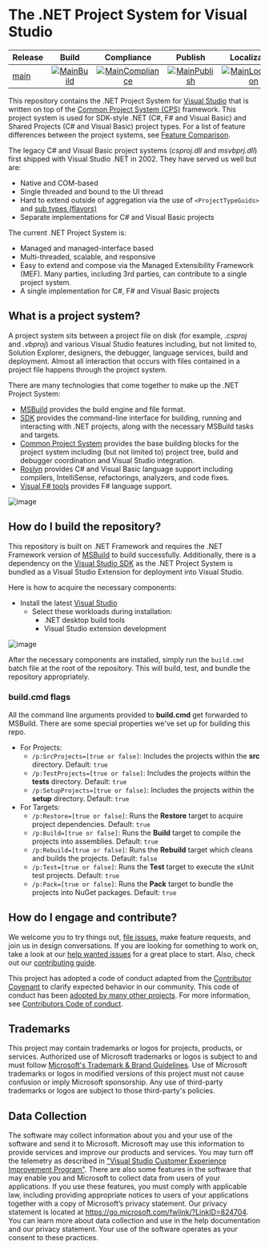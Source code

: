 # The .NET Project System for Visual Studio

| Release             | Build                   | Compliance                   | Publish                   | Localization
|---------------------|:-----------------------:|:----------------------------:|:-------------------------:|:-------------------------:
| [main][MainBranch]  | [![MainBuild]][MainRun] | [![MainCompliance]][MainRun] | [![MainPublish]][MainRun] | [![MainLocalization]][MainRun]

This repository contains the .NET Project System for [Visual Studio](https://visualstudio.microsoft.com/vs/) that is written on top of the [Common Project System (CPS)](https://github.com/microsoft/VSProjectSystem) framework. This project system is used for SDK-style .NET (C#, F# and Visual Basic) and Shared Projects (C# and Visual Basic) project types. For a list of feature differences between the project systems, see [Feature Comparison](docs/feature-comparison.md).

The legacy C# and Visual Basic project systems (*csproj.dll* and *msvbprj.dll*) first shipped with Visual Studio .NET in 2002. They have served us well but are:

- Native and COM-based
- Single threaded and bound to the UI thread
- Hard to extend outside of aggregation via the use of `<ProjectTypeGuids>` and [sub types (flavors)](https://learn.microsoft.com/visualstudio/extensibility/internals/project-types)
- Separate implementations for C# and Visual Basic projects

The current .NET Project System is:

- Managed and managed-interface based
- Multi-threaded, scalable, and responsive
- Easy to extend and compose via the Managed Extensibility Framework (MEF). Many parties, including 3rd parties, can contribute to a single project system.
- A single implementation for C#, F# and Visual Basic projects

## What is a project system?
A project system sits between a project file on disk (for example, *.csproj* and *.vbproj*) and various Visual Studio features including, but not limited to, Solution Explorer, designers, the debugger, language services, build and deployment. Almost all interaction that occurs with files contained in a project file happens through the project system.

There are many technologies that come together to make up the .NET Project System:

- [MSBuild](https://github.com/dotnet/msbuild) provides the build engine and file format.
- [SDK](https://github.com/dotnet/sdk) provides the command-line interface for building, running and interacting with .NET projects, along with the necessary MSBuild tasks and targets.
- [Common Project System](https://github.com/microsoft/VSProjectSystem) provides the base building blocks for the project system including (but not limited to) project tree, build and debugger coordination and Visual Studio integration.
- [Roslyn](https://github.com/dotnet/roslyn) provides C# and Visual Basic language support including compilers, IntelliSense, refactorings, analyzers, and code fixes.
- [Visual F# tools](https://github.com/dotnet/fsharp) provides F# language support.

![image](docs/repo/images/solution-explorer.png)

## How do I build the repository?
This repository is built on .NET Framework and requires the .NET Framework version of [MSBuild](https://learn.microsoft.com/visualstudio/msbuild/msbuild?view=vs-2022) to build successfully. Additionally, there is a dependency on the [Visual Studio SDK](https://learn.microsoft.com/visualstudio/extensibility/starting-to-develop-visual-studio-extensions?view=vs-2022) as the .NET Project System is bundled as a Visual Studio Extension for deployment into Visual Studio.

Here is how to acquire the necessary components:
- Install the latest [Visual Studio](https://visualstudio.microsoft.com/downloads/)
  - Select these workloads during installation:
    - .NET desktop build tools
    - Visual Studio extension development

![image](docs/repo/images/workloads-for-building-the-repo.png)

After the necessary components are installed, simply run the `build.cmd` batch file at the root of the repository. This will build, test, and bundle the repository appropriately.

### **build.cmd** flags
All the command line arguments provided to **build.cmd** get forwarded to MSBuild. There are some special properties we've set up for building this repo.
- For Projects:
  - `/p:SrcProjects=[true or false]`: Includes the projects within the **src** directory. Default: `true`
  - `/p:TestProjects=[true or false]`: Includes the projects within the **tests** directory. Default: `true`
  - `/p:SetupProjects=[true or false]`: Includes the projects within the **setup** directory. Default: `true`
- For Targets:
  - `/p:Restore=[true or false]`: Runs the **Restore** target to acquire project dependencies. Default: `true`
  - `/p:Build=[true or false]`: Runs the **Build** target to compile the projects into assemblies. Default: `true`
  - `/p:Rebuild=[true or false]`: Runs the **Rebuild** target which cleans and builds the projects. Default: `false`
  - `/p:Test=[true or false]`: Runs the **Test** target to execute the xUnit test projects. Default: `true`
  - `/p:Pack=[true or false]`: Runs the **Pack** target to bundle the projects into NuGet packages. Default: `true`

## How do I engage and contribute?
We welcome you to try things out, [file issues](https://github.com/dotnet/project-system/issues), make feature requests, and join us in design conversations. If you are looking for something to work on, take a look at our [help wanted issues](https://github.com/dotnet/project-system/issues?q=is%3Aopen+is%3Aissue+label%3A%22Help+Wanted%22) for a great place to start. Also, check out our [contributing guide](CONTRIBUTING.md).

This project has adopted a code of conduct adapted from the [Contributor Covenant](https://www.contributor-covenant.org) to clarify expected behavior in our community. This code of conduct has been [adopted by many other projects](https://www.contributor-covenant.org/adopters/). For more information, see [Contributors Code of conduct](https://github.com/dotnet/home/blob/master/guidance/be-nice.md).

## Trademarks

This project may contain trademarks or logos for projects, products, or services. Authorized use of Microsoft trademarks or logos is subject to and must follow [Microsoft's Trademark & Brand Guidelines](https://www.microsoft.com/legal/intellectualproperty/trademarks/usage/general). Use of Microsoft trademarks or logos in modified versions of this project must not cause confusion or imply Microsoft sponsorship. Any use of third-party trademarks or logos are subject to those third-party's policies.

## Data Collection

The software may collect information about you and your use of the software and send it to Microsoft. Microsoft may use this information to provide services and improve our products and services. You may turn off the telemetry as described in ["Visual Studio Customer Experience Improvement Program"](https://learn.microsoft.com/visualstudio/ide/visual-studio-experience-improvement-program). There are also some features in the software that may enable you and Microsoft to collect data from users of your applications. If you use these features, you must comply with applicable law, including providing appropriate notices to users of your applications together with a copy of Microsoft’s privacy statement. Our privacy statement is located at https://go.microsoft.com/fwlink/?LinkID=824704. You can learn more about data collection and use in the help documentation and our privacy statement. Your use of the software operates as your consent to these practices.

<!-- References -->

[MainBranch]:       https://github.com/dotnet/project-system/tree/main
[MainBuild]:        https://dev.azure.com/devdiv/DevDiv/_apis/build/status/DotNet/project-system/DotNet-Project-System?branchName=main&label=main&stageName=Build
[MainCompliance]:   https://dev.azure.com/devdiv/DevDiv/_apis/build/status/DotNet/project-system/DotNet-Project-System?branchName=main&label=main&stageName=Compliance
[MainPublish]:      https://dev.azure.com/devdiv/DevDiv/_apis/build/status/DotNet/project-system/DotNet-Project-System?branchName=main&label=main&stageName=Publish
[MainLocalization]: https://dev.azure.com/devdiv/DevDiv/_apis/build/status/DotNet/project-system/DotNet-Project-System?branchName=main&label=main&stageName=Localization
[MainRun]:          https://dev.azure.com/devdiv/DevDiv/_build/latest?definitionId=9675&branchName=main
